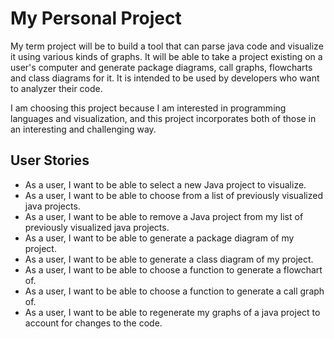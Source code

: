 # My Personal Project

My term project will be to build a tool that can parse java code and visualize it using various kinds of graphs. It will be able to take a project existing on a user's computer and generate package diagrams, call graphs, flowcharts and class diagrams for it. It is intended to be used by developers who want to analyzer their code.

I am choosing this project because I am interested in programming languages and visualization, and this project incorporates both of those in an interesting and challenging way.

## User Stories

- As a user, I want to be able to select a new Java project to visualize.
- As a user, I want to be able to choose from a list of previously visualized java projects.
- As a user, I want to be able to remove a Java project from my list of previously visualized java projects.
- As a user, I want to be able to generate a package diagram of my project.
- As a user, I want to be able to generate a class diagram of my project.
- As a user, I want to be able to choose a function to generate a flowchart of.
- As a user, I want to be able to choose a function to generate a call graph of. 
- As a user, I want to be able to regenerate my graphs of a java project to account for changes to the code.
